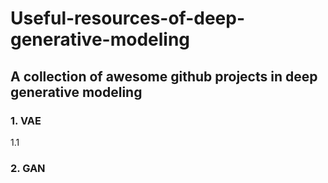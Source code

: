 # Useful-resources-of-deep-generative-modeling
## A collection of awesome github projects in deep generative modeling

### 1. VAE
  1.1 
### 2. GAN
